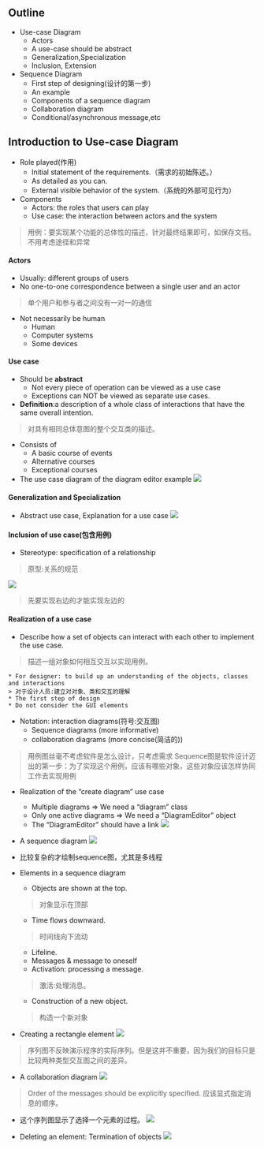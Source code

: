 ## Outline
* Use-case Diagram
    * Actors
    * A use-case should be abstract
    * Generalization,Specialization
    * Inclusion, Extension
* Sequence Diagram
    * First step of designing(设计的第一步)
    * An example
    * Components of a sequence diagram
    * Collaboration diagram
    * Conditional/asynchronous message,etc

## Introduction to Use-case Diagram
* Role played(作用)
    * Initial statement of the requirements.（需求的初始陈述。）
    * As detailed as you can.
    * External visible behavior of the system.（系统的外部可见行为）
* Components
    * Actors: the roles that users can play
    * Use case: the interaction between actors and the system
    
> 用例：要实现某个功能的总体性的描述，针对最终结果即可，如保存文档。不用考虑途径和异常

#### Actors
* Usually: different groups of users
* No one-to-one correspondence between a single user and an actor
> 单个用户和参与者之间没有一对一的通信
* Not necessarily be human 
    * Human
    * Computer systems
    * Some devices

#### Use case
* Should be **abstract**
    * Not every piece of operation can be viewed as a use case
    * Exceptions can NOT be viewed as separate use cases.
* **Definition**:a description of a whole class of interactions that have the same overall intention. 
> 对具有相同总体意图的整个交互类的描述。
* Consists of
    * A basic course of events
    * Alternative courses
    * Exceptional courses
* The use case diagram of the diagram editor example
![](/images/2019年4月6日/2019-04-06_153912.png)

#### Generalization and Specialization
* Abstract use case, Explanation for a use case
![](/images/2019年4月6日/2019-04-06_153954.png)

#### Inclusion of use case(包含用例)
* Stereotype: specification of a relationship
> 原型:关系的规范

![](/images/2019年4月6日/2019-04-06_154115.png)
> 先要实现右边的才能实现左边的

#### Realization of a use case
* Describe how a set of objects can interact with each other to implement the use case.
> 描述一组对象如何相互交互以实现用例。

    * For designer: to build up an understanding of the objects, classes and interactions
    > 对于设计人员:建立对对象、类和交互的理解
    * The first step of design
    * Do not consider the GUI elements
* Notation: interaction diagrams(符号:交互图)
    * Sequence diagrams (more informative)
    * collaboration diagrams (more concise(简洁的))

> 用例图丝毫不考虑软件是怎么设计，只考虑需求
Sequence图是软件设计迈出的第一步：为了实现这个用例，应该有哪些对象，这些对象应该怎样协同工作去实现用例

* Realization of the “create diagram” use case
    * Multiple diagrams 
        => We need a “diagram” class
    * Only one active diagrams
        => We need a “DiagramEditor” object
    * The “DiagramEditor” should have a link 
![](/images/2019年4月6日/2019-04-06_154549.png)

* A sequence diagram
![](/images/2019年4月6日/2019-04-06_154643.png)
* 比较复杂的才绘制sequence图，尤其是多线程
* Elements in a sequence diagram
    * Objects are shown at the top.
    > 对象显示在顶部
    * Time flows downward.
    > 时间线向下流动
    * Lifeline.
    * Messages & message to oneself
    * Activation: processing a message.
    > 激活:处理消息。
    * Construction of a new object.
    > 构造一个新对象

* Creating a rectangle element 
![](/images/2019年4月6日/2019-04-06_155157.png)
> 序列图不反映演示程序的实际序列。但是这并不重要，因为我们的目标只是比较两种类型交互图之间的差异。

* A collaboration diagram
![](/images/2019年4月6日/2019-04-06_155255.png)
> Order of the messages should be explicitly specified.
应该显式指定消息的顺序。

* 这个序列图显示了选择一个元素的过程。
![](/images/2019年4月6日/2019-04-06_155424.png)

* Deleting an element: Termination of objects
![](/images/2019年4月6日/2019-04-06_155801.png)





